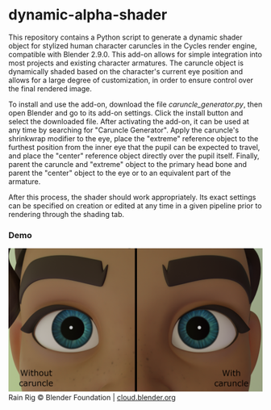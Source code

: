# dynamic-alpha-shader
This repository contains a Python script to generate a dynamic shader object for stylized human character caruncles in the Cycles render engine, compatible with Blender 2.9.0. This add-on allows for simple integration into most projects and existing character armatures. The caruncle object is dynamically shaded based on the character's current eye position and allows for a large degree of customization, in order to ensure control over the final rendered image.

To install and use the add-on, download the file *caruncle_generator.py*, then open Blender and go to its add-on settings. Click the install button and select the downloaded file. After activating the add-on, it can be used at any time by searching for "Caruncle Generator". Apply the caruncle's shrinkwrap modifier to the eye, place the "extreme" reference object to the furthest position from the inner eye that the pupil can be expected to travel, and place the "center" reference object directly over the pupil itself. Finally, parent the caruncle and "extreme" object to the primary head bone and parent the "center" object to the eye or to an equivalent part of the armature.

After this process, the shader should work appropriately. Its exact settings can be specified on creation or edited at any time in a given pipeline prior to rendering through the shading tab.

<h3>Demo</h3>
<img src="images/caruncle_demo.png" >
Rain Rig © Blender Foundation | <a href="http://cloud.blender.org" target="_blank">cloud.blender.org</a>
